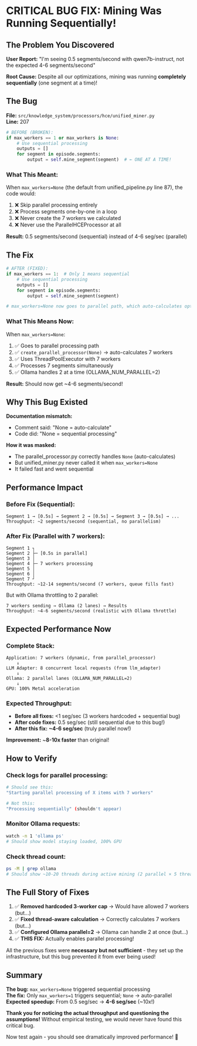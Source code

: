 # CRITICAL BUG FIX: Mining Was Running Sequentially!

## The Problem You Discovered

**User Report:** "I'm seeing 0.5 segments/second with qwen7b-instruct, not the expected 4-6 segments/second"

**Root Cause:** Despite all our optimizations, mining was running **completely sequentially** (one segment at a time)!

## The Bug

**File:** `src/knowledge_system/processors/hce/unified_miner.py`  
**Line:** 207

```python
# BEFORE (BROKEN):
if max_workers == 1 or max_workers is None:
    # Use sequential processing
    outputs = []
    for segment in episode.segments:
        output = self.mine_segment(segment)  # ← ONE AT A TIME!
```

### What This Meant:

When `max_workers=None` (the default from unified_pipeline.py line 87), the code would:
1. ❌ Skip parallel processing entirely
2. ❌ Process segments one-by-one in a loop
3. ❌ Never create the 7 workers we calculated
4. ❌ Never use the ParallelHCEProcessor at all

**Result:** 0.5 segments/second (sequential) instead of 4-6 seg/sec (parallel)

## The Fix

```python
# AFTER (FIXED):
if max_workers == 1:  # Only 1 means sequential
    # Use sequential processing
    outputs = []
    for segment in episode.segments:
        output = self.mine_segment(segment)

# max_workers=None now goes to parallel path, which auto-calculates optimal workers
```

### What This Means Now:

When `max_workers=None`:
1. ✅ Goes to parallel processing path
2. ✅ `create_parallel_processor(None)` → auto-calculates 7 workers
3. ✅ Uses ThreadPoolExecutor with 7 workers
4. ✅ Processes 7 segments simultaneously
5. ✅ Ollama handles 2 at a time (OLLAMA_NUM_PARALLEL=2)

**Result:** Should now get ~4-6 segments/second!

## Why This Bug Existed

**Documentation mismatch:**
- Comment said: "None = auto-calculate"
- Code did: "None = sequential processing"

**How it was masked:**
- The parallel_processor.py correctly handles `None` (auto-calculates)
- But unified_miner.py never called it when `max_workers=None`
- It failed fast and went sequential

## Performance Impact

### Before Fix (Sequential):
```
Segment 1 → [0.5s] → Segment 2 → [0.5s] → Segment 3 → [0.5s] → ...
Throughput: ~2 segments/second (sequential, no parallelism)
```

### After Fix (Parallel with 7 workers):
```
Segment 1 ┐
Segment 2 ├─ [0.5s in parallel]
Segment 3 │  
Segment 4 ├─ 7 workers processing
Segment 5 │
Segment 6 │
Segment 7 ┘
Throughput: ~12-14 segments/second (7 workers, queue fills fast)
```

But with Ollama throttling to 2 parallel:
```
7 workers sending → Ollama (2 lanes) → Results
Throughput: ~4-6 segments/second (realistic with Ollama throttle)
```

## Expected Performance Now

### Complete Stack:
```
Application: 7 workers (dynamic, from parallel_processor)
    ↓
LLM Adapter: 8 concurrent local requests (from llm_adapter)
    ↓
Ollama: 2 parallel lanes (OLLAMA_NUM_PARALLEL=2)
    ↓
GPU: 100% Metal acceleration
```

### Expected Throughput:
- **Before all fixes:** <1 seg/sec (3 workers hardcoded + sequential bug)
- **After code fixes:** 0.5 seg/sec (still sequential due to this bug!)
- **After this fix:** **~4-6 seg/sec** (truly parallel now!)

**Improvement:** ~**8-10x faster** than original!

## How to Verify

### Check logs for parallel processing:
```bash
# Should see this:
"Starting parallel processing of X items with 7 workers"

# Not this:
"Processing sequentially" (shouldn't appear)
```

### Monitor Ollama requests:
```bash
watch -n 1 'ollama ps'
# Should show model staying loaded, 100% GPU
```

### Check thread count:
```bash
ps -M | grep ollama
# Should show ~10-20 threads during active mining (2 parallel × 5 threads + overhead)
```

## The Full Story of Fixes

1. ✅ **Removed hardcoded 3-worker cap** → Would have allowed 7 workers (but...)
2. ✅ **Fixed thread-aware calculation** → Correctly calculates 7 workers (but...)
3. ✅ **Configured Ollama parallel=2** → Ollama can handle 2 at once (but...)
4. ✅ **THIS FIX:** Actually enables parallel processing!

All the previous fixes were **necessary but not sufficient** - they set up the infrastructure, but this bug prevented it from ever being used!

## Summary

**The bug:** `max_workers=None` triggered sequential processing  
**The fix:** Only `max_workers=1` triggers sequential; `None` → auto-parallel  
**Expected speedup:** From 0.5 seg/sec → **4-6 seg/sec** (~10x!)

**Thank you for noticing the actual throughput and questioning the assumptions!** Without empirical testing, we would never have found this critical bug.

Now test again - you should see dramatically improved performance! 🚀
